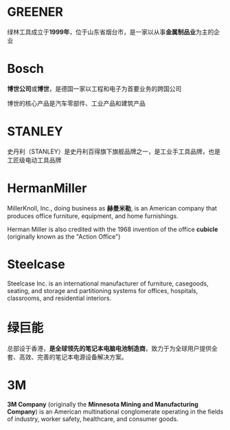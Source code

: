 # GREENER

绿林工具成立于**1999年**，位于山东省烟台市，是一家以从事**金属制品业**为主的企业



# Bosch

**博世公司**或**博世**，是德国一家以工程和电子为首要业务的跨国公司

博世的核心产品是汽车零部件、工业产品和建筑产品



# STANLEY

史丹利（STANLEY）是史丹利百得旗下旗舰品牌之一，是工业手工具品牌，也是工匠级电动工具品牌



# HermanMiller

MillerKnoll, Inc., doing business as **赫曼米勒**, is an American company that produces office furniture, equipment, and home furnishings.

Herman Miller is also credited with the 1968 invention of the office **cubicle** (originally known as the "Action Office")



# Steelcase

Steelcase Inc. is an international manufacturer of furniture, casegoods, seating, and storage and partitioning systems for offices, hospitals, classrooms, and residential interiors.



# 绿巨能

总部设于香港，**是全球领先的笔记本电脑电池制造商**，致力于为全球用户提供全套、高效、完善的笔记本电源设备解决方案。



# 3M

**3M Company** (originally the **Minnesota Mining and Manufacturing Company**) is an American multinational conglomerate operating in the fields of industry, worker safety, healthcare, and consumer goods.